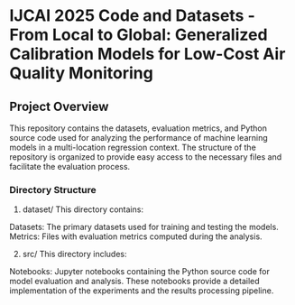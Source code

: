 # IJCAI 2025 Code and Datasets - From Local to Global: Generalized Calibration Models for Low-Cost Air Quality Monitoring
## Project Overview
This repository contains the datasets, evaluation metrics, and Python source code used for analyzing the performance of machine learning models in a multi-location regression context. The structure of the repository is organized to provide easy access to the necessary files and facilitate the evaluation process.

### Directory Structure
1. dataset/
This directory contains:

Datasets: The primary datasets used for training and testing the models.
Metrics: Files with evaluation metrics computed during the analysis.

2. src/
This directory includes:

Notebooks: Jupyter notebooks containing the Python source code for model evaluation and analysis. These notebooks provide a detailed implementation of the experiments and the results processing pipeline.

